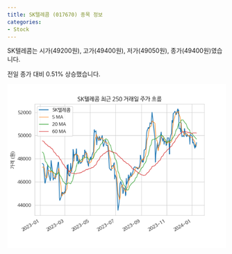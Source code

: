 ```yaml
---
title: SK텔레콤 (017670) 종목 정보
categories:
- Stock
---
```


SK텔레콤는 시가(49200원), 고가(49400원), 저가(49050원), 종가(49400원)였습니다.

전일 종가 대비 0.51% 상승했습니다.

<!-- more -->

![017670](/assets/images/stock/017670.png)